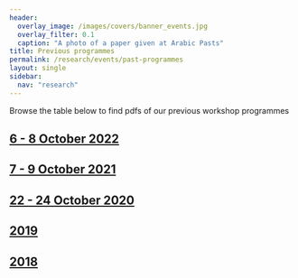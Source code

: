 ```yaml
---
header:
  overlay_image: /images/covers/banner_events.jpg
  overlay_filter: 0.1
  caption: "A photo of a paper given at Arabic Pasts"
title: Previous programmes
permalink: /research/events/past-programmes
layout: single
sidebar:
  nav: "research"
---
```


Browse the table below to find pdfs of our previous workshop programmes

## [6 - 8 October 2022]({{site.url}}/documents/Arabic_Pasts_Schedule_2022.pdf) 
## [7 - 9 October 2021]({{site.url}}/documents/Arabic_Pasts_Schedule_2021.pdf) 
## [22 - 24 October 2020](http://kitab-project.org/wp-content/uploads/2020/09/Arabic-Pasts-Schedule_2020-Programme-Agenda.docx.pdf) 
## [2019]() 
## [2018]() 
